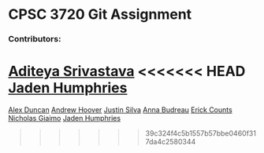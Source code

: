 # CPSC 3720 Git Assignment

### Contributors:

[Aditeya Srivastava](https://github.com/aditeyaS)
<<<<<<< HEAD
[Jaden Humphries](https://github.com/jdhumph)
=======
[Alex Duncan](https://github.com/AFDtea)
[Andrew Hoover](https://github.com/abhoove)
[Justin Silva](https://github.com/JusSil501)
[Anna Budreau](https://github.com/annakyoko)
[Erick Counts](https://github.com/ecounts99)
[Nicholas Giaimo](https://github.com/d0ns)
[Jaden Humphries](https://github.com/jdhumph)

>>>>>>> 39c324f4c5b1557b57bbe0460f317da4c2580344
